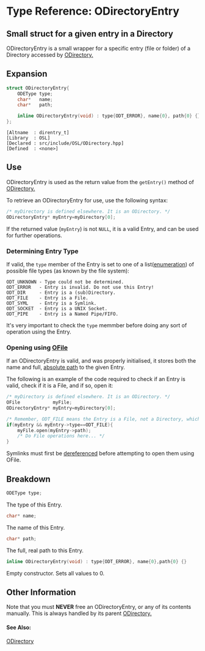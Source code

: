 # Type Reference: ODirectoryEntry
## Small struct for a given entry in a Directory
ODirectoryEntry is a small wrapper for a specific entry (file or folder) of a Directory accessed by [ODirectory.](https://github.com/RosettaHS/OrionAPI/blob/main/docs/Type%20Reference/ODirectory.md)

## Expansion
```cpp
struct ODirectoryEntry{
	ODEType type;
	char*   name;
	char*   path;

	inline ODirectoryEntry(void) : type{ODT_ERROR}, name{0}, path{0} {}
};
```
```
[Altname  : direntry_t]
[Library  : OSL]
[Declared : src/include/OSL/ODirectory.hpp]
[Defined  : <none>]
```

## Use
ODirectoryEntry is used as the return value from the `getEntry()` method of [ODirectory.](https://github.com/RosettaHS/OrionAPI/blob/main/docs/Type%20Reference/ODirectory.md)

To retrieve an ODirectoryEntry for use, use the following syntax:
```cpp
/* myDirectory is defined elsewhere. It is an ODirectory. */
ODirectoryEntry* myEntry=myDirectory[0];
```
If the returned value (`myEntry`) is not `NULL`, it is a valid Entry, and can be used for further operations.

### Determining Entry Type
If valid, the `type` member of the Entry is set to one of a list([enumeration](https://en.wikipedia.org/wiki/Enumerated_type)) of possible file types (as known by the file system):
```
ODT_UNKNOWN - Type could not be determined.
ODT_ERROR   - Entry is invalid. Do not use this Entry!
ODT_DIR     - Entry is a (sub)Directory.
ODT_FILE    - Entry is a File.
ODT_SYML    - Entry is a Symlink.
ODT_SOCKET  - Entry is a UNIX Socket.
ODT_PIPE    - Entry is a Named Pipe/FIFO.
```
It's very important to check the `type` memmber before doing any sort of operation using the Entry.

### Opening using [OFile](https://github.com/RosettaHS/OrionAPI/blob/main/docs/Type%20Reference/OFile.md)
If an ODirectoryEntry is valid, and was properly initialised, it stores both the name and full, [absolute path](https://www.lifewire.com/absolute-and-relative-paths-3466467) to
the given Entry.

The following is an example of the code required to check if an Entry is valid, check if it is a File, and if so, open it:
```cpp
/* myDirectory is defined elsewhere. It is an ODirectory. */
OFile            myFile;
ODirectoryEntry* myEntry=myDirectory[0];

/* Remember, ODT_FILE means the Entry is a File, not a Directory, which needs ODirectory to open. */
if(myEntry && myEntry->type==ODT_FILE){
	myFile.open(myEntry->path);
	/* Do File operations here... */
}
```
Symlinks must first be [dereferenced](https://www.man7.org/linux/man-pages/man2/readlink.2.html) before attempting to open them using OFile.

## Breakdown
```cpp
ODEType type;
```
The type of this Entry.
```cpp
char* name;
```
The name of this Entry.
```cpp
char* path;
```
The full, real path to this Entry.
```cpp
inline ODirectoryEntry(void) : type{ODT_ERROR}, name{0},path{0} {}
```
Empty constructor. Sets all values to 0.

## Other Information
Note that you must **NEVER** free an ODirectoryEntry, or any of its contents manually. This is always handled by its parent [ODirectory.](https://github.com/RosettaHS/OrionAPI/blob/main/docs/Type%20Reference/ODirectory.md)

#### See Also:
[ODirectory](https://github.com/RosettaHS/OrionAPI/blob/main/docs/Type%20Reference/ODirectory.md)